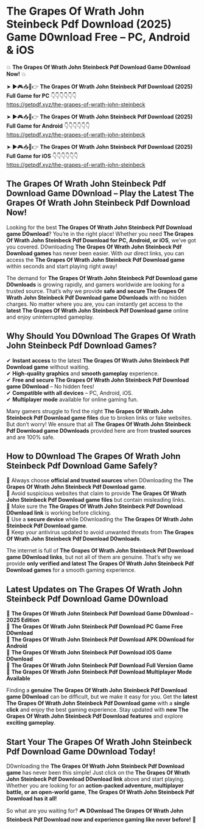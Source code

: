 # The Grapes Of Wrath John Steinbeck Pdf Download (2025) Game D0wnload Free – PC, Android & iOS

💥 **The Grapes Of Wrath John Steinbeck Pdf Download Game D0wnload Now!** 💥  

➤ ►🎮📥📱👉 **The Grapes Of Wrath John Steinbeck Pdf Download (2025) Full Game for PC** 👇👇👇👇👇👇  
https://getpdf.xyz/the-grapes-of-wrath-john-steinbeck  

➤ ►🎮📥📱👉 **The Grapes Of Wrath John Steinbeck Pdf Download (2025) Full Game for Android** 👇👇👇👇👇👇  
https://getpdf.xyz/the-grapes-of-wrath-john-steinbeck  

➤ ►🎮📥📱👉 **The Grapes Of Wrath John Steinbeck Pdf Download (2025) Full Game for iOS** 👇👇👇👇👇👇  
https://getpdf.xyz/the-grapes-of-wrath-john-steinbeck  

## The Grapes Of Wrath John Steinbeck Pdf Download Game D0wnload – Play the Latest The Grapes Of Wrath John Steinbeck Pdf Download Now!

Looking for the best **The Grapes Of Wrath John Steinbeck Pdf Download game D0wnload**? You’re in the right place! Whether you need **The Grapes Of Wrath John Steinbeck Pdf Download for PC, Android, or iOS**, we’ve got you covered. D0wnloading **The Grapes Of Wrath John Steinbeck Pdf Download games** has never been easier. With our direct links, you can access the **The Grapes Of Wrath John Steinbeck Pdf Download game** within seconds and start playing right away!  

The demand for **The Grapes Of Wrath John Steinbeck Pdf Download game D0wnloads** is growing rapidly, and gamers worldwide are looking for a trusted source. That’s why we provide **safe and secure The Grapes Of Wrath John Steinbeck Pdf Download game D0wnloads** with no hidden charges. No matter where you are, you can instantly get access to the **latest The Grapes Of Wrath John Steinbeck Pdf Download game** online and enjoy uninterrupted gameplay.  

## **Why Should You D0wnload The Grapes Of Wrath John Steinbeck Pdf Download Games?**  

✔ **Instant access** to the latest **The Grapes Of Wrath John Steinbeck Pdf Download game** without waiting.  
✔ **High-quality graphics** and **smooth gameplay** experience.  
✔ **Free and secure The Grapes Of Wrath John Steinbeck Pdf Download game D0wnload** – No hidden fees!  
✔ **Compatible with all devices** – PC, Android, iOS.  
✔ **Multiplayer mode** available for online gaming fun.  

Many gamers struggle to find the right **The Grapes Of Wrath John Steinbeck Pdf Download game files** due to broken links or fake websites. But don’t worry! We ensure that all **The Grapes Of Wrath John Steinbeck Pdf Download game D0wnloads** provided here are from **trusted sources** and are 100% safe.  

## **How to D0wnload The Grapes Of Wrath John Steinbeck Pdf Download Game Safely?**  

📌 Always choose **official and trusted sources** when D0wnloading the **The Grapes Of Wrath John Steinbeck Pdf Download game**.  
📌 Avoid suspicious websites that claim to provide **The Grapes Of Wrath John Steinbeck Pdf Download game files** but contain misleading links.  
📌 Make sure the **The Grapes Of Wrath John Steinbeck Pdf Download D0wnload link** is working before clicking.  
📌 Use a **secure device** while D0wnloading the **The Grapes Of Wrath John Steinbeck Pdf Download game**.  
📌 Keep your antivirus updated to avoid unwanted threats from **The Grapes Of Wrath John Steinbeck Pdf Download D0wnloads**.  

The internet is full of **The Grapes Of Wrath John Steinbeck Pdf Download game D0wnload links**, but not all of them are genuine. That’s why we provide **only verified and latest The Grapes Of Wrath John Steinbeck Pdf Download games** for a smooth gaming experience.  

## **Latest Updates on The Grapes Of Wrath John Steinbeck Pdf Download Game D0wnload**  

🔹 **The Grapes Of Wrath John Steinbeck Pdf Download Game D0wnload – 2025 Edition**  
🔹 **The Grapes Of Wrath John Steinbeck Pdf Download PC Game Free D0wnload**  
🔹 **The Grapes Of Wrath John Steinbeck Pdf Download APK D0wnload for Android**  
🔹 **The Grapes Of Wrath John Steinbeck Pdf Download iOS Game D0wnload**  
🔹 **The Grapes Of Wrath John Steinbeck Pdf Download Full Version Game**  
🔹 **The Grapes Of Wrath John Steinbeck Pdf Download Multiplayer Mode Available**  

Finding a **genuine The Grapes Of Wrath John Steinbeck Pdf Download game D0wnload** can be difficult, but we make it easy for you. Get the **latest The Grapes Of Wrath John Steinbeck Pdf Download game** with a **single click** and enjoy the best gaming experience. Stay updated with **new The Grapes Of Wrath John Steinbeck Pdf Download features** and explore **exciting gameplay**.  

## **Start Your The Grapes Of Wrath John Steinbeck Pdf Download Game D0wnload Today!**  

D0wnloading the **The Grapes Of Wrath John Steinbeck Pdf Download game** has never been this simple! Just click on the **The Grapes Of Wrath John Steinbeck Pdf Download D0wnload link** above and start playing. Whether you are looking for an **action-packed adventure, multiplayer battle, or an open-world game**, **The Grapes Of Wrath John Steinbeck Pdf Download has it all!**  

So what are you waiting for? 🎮 **D0wnload The Grapes Of Wrath John Steinbeck Pdf Download now and experience gaming like never before!** 🚀  